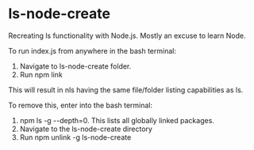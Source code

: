 # ls-node-create

Recreating ls functionality with Node.js. Mostly an excuse to learn Node.

To run index.js from anywhere in the bash terminal:

1. Navigate to ls-node-create folder.
2. Run npm link

This will result in nls having the same file/folder listing capabilities as ls.

To remove this, enter into the bash terminal:

1. npm ls -g --depth=0. This lists all globally linked packages.
2. Navigate to the ls-node-create directory
3. Run npm unlink -g ls-node-create
